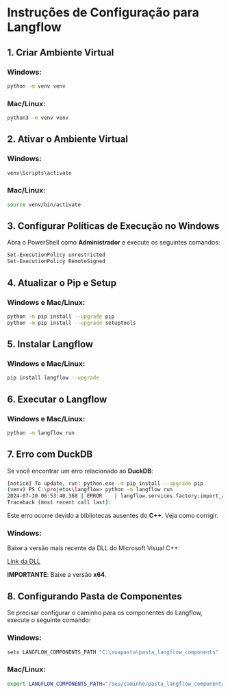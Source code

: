 # Instruções de Configuração para Langflow

## 1. Criar Ambiente Virtual

### Windows:
```bash
python -m venv venv
```

### Mac/Linux:
```bash
python3 -m venv venv
```

## 2. Ativar o Ambiente Virtual

### Windows:
```bash
venv\Scripts\activate
```

### Mac/Linux:
```bash
source venv/bin/activate
```

## 3. Configurar Políticas de Execução no Windows

Abra o PowerShell como **Administrador** e execute os seguintes comandos:

```bash
Set-ExecutionPolicy unrestricted
Set-ExecutionPolicy RemoteSigned
```

## 4. Atualizar o Pip e Setup

### Windows e Mac/Linux:
```bash
python -m pip install --upgrade pip
python -m pip install --upgrade setuptools
```

## 5. Instalar Langflow

### Windows e Mac/Linux:
```bash
pip install langflow --upgrade
```

## 6. Executar o Langflow

### Windows e Mac/Linux:
```bash
python -m langflow run
```

## 7. Erro com DuckDB

Se você encontrar um erro relacionado ao **DuckDB**:

```bash
[notice] To update, run: python.exe -m pip install --upgrade pip
(venv) PS C:\projetos\langflow> python -m langflow run
2024-07-10 06:53:40.368 | ERROR    | langflow.services.factory:import_all_services_into_a_dict:81 - DLL load failed while importing duckdb: The specified module could not be found.
Traceback (most recent call last):
```

Este erro ocorre devido a bibliotecas ausentes do **C++**. Veja como corrigir.

### Windows:
Baixe a versão mais recente da DLL do Microsoft Visual C++:

[Link da DLL](https://learn.microsoft.com/en-us/cpp/windows/latest-supported-vc-redist?view=msvc-170#latest-microsoft-visual-c-redistributable-version)

**IMPORTANTE**: Baixe a versão **x64**.

## 8. Configurando Pasta de Componentes

Se precisar configurar o caminho para os componentes do Langflow, execute o seguinte comando:

### Windows:
```bash
setx LANGFLOW_COMPONENTS_PATH "C:\suapasta\pasta_langflow_components"
```

### Mac/Linux:
```bash
export LANGFLOW_COMPONENTS_PATH="/seu/caminho/pasta_langflow_components"
```

